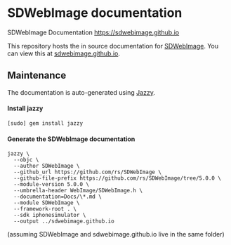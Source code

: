 # SDWebImage documentation
SDWebImage Documentation https://sdwebimage.github.io

This repository hosts the in source documentation for [SDWebImage](https://github.com/rs/SDWebImage). You can view this at [sdwebimage.github.io](https://sdwebimage.github.io).

## Maintenance

The documentation is auto-generated using [Jazzy](https://github.com/realm/jazzy).

#### Install jazzy

```
[sudo] gem install jazzy
```

#### Generate the SDWebImage documentation

```
jazzy \
  --objc \
  --author SDWebImage \
  --github_url https://github.com/rs/SDWebImage \
  --github-file-prefix https://github.com/rs/SDWebImage/tree/5.0.0 \
  --module-version 5.0.0 \
  --umbrella-header WebImage/SDWebImage.h \
  --documentation=Docs/\*.md \
  --module SDWebImage \
  --framework-root . \
  --sdk iphonesimulator \
  --output ../sdwebimage.github.io
```

(assuming SDWebImage and sdwebimage.github.io live in the same folder)


